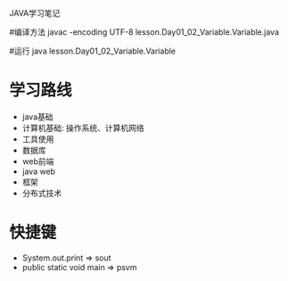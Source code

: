 JAVA学习笔记

#编译方法
javac -encoding UTF-8 lesson.Day01_02_Variable.Variable.java

#运行
java lesson.Day01_02_Variable.Variable

# 学习路线

- java基础
- 计算机基础: 操作系统、计算机网络
- 工具使用
- 数据库
- web前端
- java web
- 框架
- 分布式技术

# 快捷键
- System.out.print => sout
- public static void main => psvm

